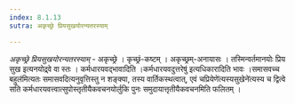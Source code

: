 ```yaml
---
index: 8.1.13
sutra: अकृच्छ्रे प्रियसुखयोरन्यतरस्याम्

---
```

_अकृच्छ्रे प्रियसुखयोरन्यतरस्याम्_ - अकृच्छ्रे । कृच्छ्रं-कष्टम् । अकृच्छ्रम्-अनायासः । तस्मिन्वर्तमानयोः प्रिय सुख इत्यनयोद्र्वे वा स्तः । कर्मधारयवद्भावादिति ।कर्मधारयवदुत्तरेषु॑ इत्यधिकारादिति भावः ।समासवच्च बहुल॑मित्यतः समासवदित्यनुवृत्तिस्तु न शङ्क्या, तस्य वार्तिकस्थत्वात्, एवं चप्रियेणे॑त्यस्यसुखेने॑त्यस्य च द्वित्वे सति कर्मधारयवत्त्वात्सुपोस्तृतीयैकवचनयोर्लुकि पुनः समुदायात्तृतीयैकवचनमिति फलितम् । 